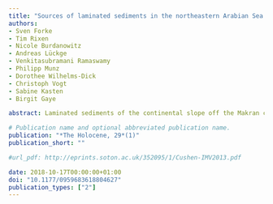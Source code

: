 ```yaml
---
title: "Sources of laminated sediments in the northeastern Arabian Sea off Pakistan and implications for sediment transport mechanisms during the late Holocene"
authors:
- Sven Forke
- Tim Rixen
- Nicole Burdanowitz
- Andreas Lückge
- Venkitasubramani Ramaswamy
- Philipp Munz
- Dorothee Wilhelms-Dick
- Christoph Vogt
- Sabine Kasten
- Birgit Gaye

abstract: Laminated sediments of the continental slope off the Makran coast in the northern Arabian Sea are well-known climate archives and record productivity, as well as supply of material from land. Here, we studied sediment core 275KL off Pakistan in concert with sediment trap, dust and river samples in order to characterize and quantify land-derived material deposited in varves and event layers. We analysed grain sizes, mineral assemblages, bulk components and stable isotopes (δ13C, δ18O) of carbonates. In winter, enhanced river discharge is the main source of lithogenic matter contributing the major amounts to the total annual sedimentation of the northern Arabian Sea. During the late summer season, lithogenic matter accumulation is slightly enhanced, probably carried along with the south-eastward blowing Levar winds from the Balochistan and the Sistan Basins and the summer monsoon discharge maximum of perennial streams. C/N ratios and stable carbon and oxygen isotopes could not be used to distinguish between organic matter produced on land and in the ocean, whereas stable carbon and oxygen isotope ratios of carbonates suggest that sedimentation of event layers is dominated by direct inputs from land. Catastrophic denudation and storm events occur on average once every 50 years and lead to sedimentation rates that exceed the mean annual sedimentations of 983 g m−2 yr−1 by 6 to 10 times. Nevertheless, due to their rare occurrence, they contributed only 7% to the total sedimentation during the last ca. 5000 years. End-member modelling of grain sizes in accordance with lithogenic matter accumulation rates and event layer frequencies showed that arid conditions prevailed between 4000 and 5000 a BP while more humid conditions commenced around 2000 ka BP in accordance with the Pacific ENSO record.

# Publication name and optional abbreviated publication name.
publication: "*The Holocene, 29*(1)"
publication_short: ""

#url_pdf: http://eprints.soton.ac.uk/352095/1/Cushen-IMV2013.pdf

date: 2018-10-17T00:00:00+01:00
doi: "10.1177/0959683618804627"
publication_types: ["2"]
---
```

